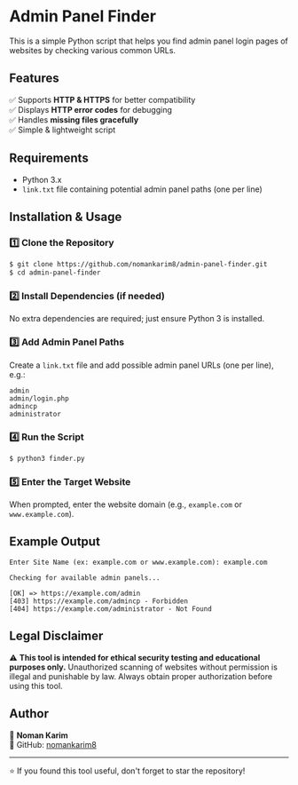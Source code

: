# Admin Panel Finder

This is a simple Python script that helps you find admin panel login pages of websites by checking various common URLs.


## Features
✅ Supports **HTTP & HTTPS** for better compatibility  
✅ Displays **HTTP error codes** for debugging  
✅ Handles **missing files gracefully**  
✅ Simple & lightweight script

## Requirements
- Python 3.x
- `link.txt` file containing potential admin panel paths (one per line)

## Installation & Usage
### 1️⃣ Clone the Repository
```bash
$ git clone https://github.com/nomankarim8/admin-panel-finder.git
$ cd admin-panel-finder
```

### 2️⃣ Install Dependencies (if needed)
No extra dependencies are required; just ensure Python 3 is installed.

### 3️⃣ Add Admin Panel Paths
Create a `link.txt` file and add possible admin panel URLs (one per line), e.g.:
```
admin
admin/login.php
admincp
administrator
```

### 4️⃣ Run the Script
```bash
$ python3 finder.py
```

### 5️⃣ Enter the Target Website
When prompted, enter the website domain (e.g., `example.com` or `www.example.com`).

## Example Output
```
Enter Site Name (ex: example.com or www.example.com): example.com

Checking for available admin panels...

[OK] => https://example.com/admin
[403] https://example.com/admincp - Forbidden
[404] https://example.com/administrator - Not Found
```

## Legal Disclaimer
⚠️ **This tool is intended for ethical security testing and educational purposes only.** Unauthorized scanning of websites without permission is illegal and punishable by law. Always obtain proper authorization before using this tool.

## Author
👤 **Noman Karim**  
🔗 GitHub: [nomankarim8](https://github.com/nomankarim8)

---
⭐ If you found this tool useful, don't forget to star the repository!

